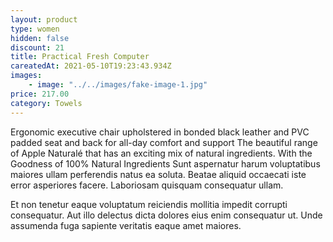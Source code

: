 ```yaml
---
layout: product
type: women
hidden: false
discount: 21
title: Practical Fresh Computer
careatedAt: 2021-05-10T19:23:43.934Z
images:
    - image: "../../images/fake-image-1.jpg"
price: 217.00
category: Towels
---
```

Ergonomic executive chair upholstered in bonded black leather and PVC padded seat and back for all-day comfort and support
The beautiful range of Apple Naturalé that has an exciting mix of natural ingredients. With the Goodness of 100% Natural Ingredients
Sunt aspernatur harum voluptatibus maiores ullam perferendis natus ea soluta. Beatae aliquid occaecati iste error asperiores facere. Laboriosam quisquam consequatur ullam.
 Et non tenetur eaque voluptatum reiciendis mollitia impedit corrupti consequatur. Aut illo delectus dicta dolores eius enim consequatur ut. Unde assumenda fuga sapiente veritatis eaque amet maiores.
